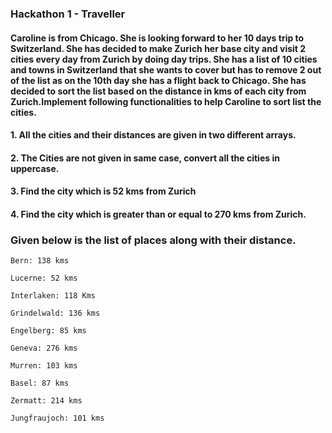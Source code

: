 ### Hackathon 1 - Traveller 

#### Caroline is from Chicago. She is looking forward to her 10 days trip to Switzerland. She has decided to make Zurich her base city and visit 2 cities every day from Zurich by doing day trips. She has a list of 10 cities and towns in Switzerland that she wants to cover but has to remove 2 out of the list as on the 10th day she has a flight back to Chicago. She has decided to sort the list based on the distance in kms of each city from Zurich.Implement following functionalities to help Caroline to sort list the cities. 

#### 1. All the cities and their distances are given in two different arrays.

#### 2. The Cities are not given in same case, convert all the cities in uppercase.

#### 3. Find the city which is 52 kms from Zurich

#### 4. Find the city which is greater than or equal to 270 kms from Zurich.

### Given below is the list of places along with their distance.

    Bern: 138 kms

    Lucerne: 52 kms

    Interlaken: 118 Kms

    Grindelwald: 136 kms

    Engelberg: 85 kms

    Geneva: 276 kms

    Murren: 103 kms

    Basel: 87 kms

    Zermatt: 214 kms

    Jungfraujoch: 101 kms 